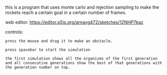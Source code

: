 this is a program that uses monte carlo and rejection sampling to make the rockets reach a certain goal in a certain number of frames. 

web editor: https://editor.p5js.org/arnavg472/sketches/1ZNHP7kaz

controls:

    press the mouse and drag it to make an obstacle.
    
    press spacebar to start the simulation
    
    the first simulation shows all the organisms of the first generation and all consecutive generations show the best of that generations with the generation number on top.
